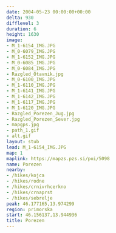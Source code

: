 ```yaml
---
date: 2004-05-23 00:00:00+00:00
delta: 930
difflevel: 3
duration: 6
height: 1630
image:
- M_1-6154_IMG.JPG
- M_0-6079_IMG.JPG
- M_1-6152_IMG.JPG
- M_0-6085_IMG.JPG
- M_0-6084_IMG.JPG
- Razgled_Otavnik.jpg
- M_0-6100_IMG.JPG
- M_1-6110_IMG.JPG
- M_1-6141_IMG.JPG
- M_1-6142_IMG.JPG
- M_1-6117_IMG.JPG
- M_1-6120_IMG.JPG
- Razgled_Porezen_Jug.jpg
- Razgled_Porezen_Sever.jpg
- mapgps.jpg
- path_1.gif
- alt.gif
layout: stub
lead: M_1-6154_IMG.JPG
map: 1
maplink: https://mapzs.pzs.si/poi/5098
name: Porezen
nearby:
- /hikes/kojca
- /hikes/rodne
- /hikes/crnivrhcerkno
- /hikes/crnaprst
- /hikes/sebrelje
peak: 46.177165,13.974299
region: primorska
start: 46.156137,13.944936
title: Porezen
---
```

